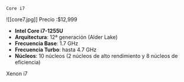 
	Core i7


![[core7.jpg]]
Precio :$12,999
- **Intel Core i7-1255U**
- **Arquitectura**: 12ª generación (Alder Lake)
- **Frecuencia Base**: 1.7 GHz
- **Frecuencia Turbo**: hasta 4.7 GHz
- **Núcleos**: 10 núcleos (2 núcleos de alto rendimiento y 8 núcleos de eficiencia)


Xenon i7
